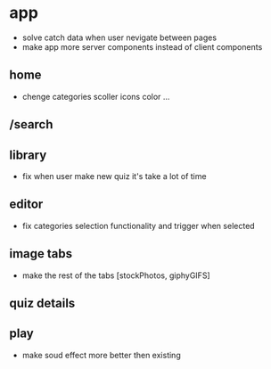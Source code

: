 # app

- solve catch data when user nevigate between pages
- make app more server components instead of client components

## home

- chenge categories scoller icons color ...

## /search

## library

- fix when user make new quiz it's take a lot of time

## editor

- fix categories selection functionality and trigger when selected

## image tabs

- make the rest of the tabs [stockPhotos, giphyGIFS]

## quiz details

## play

- make soud effect more better then existing
